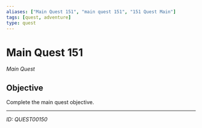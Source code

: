 ```yaml
---
aliases: ["Main Quest 151", "main quest 151", "151 Quest Main"]
tags: [quest, adventure]
type: quest
---
```


# Main Quest 151

*Main Quest*

## Objective
Complete the main quest objective.

---
*ID: QUEST00150*